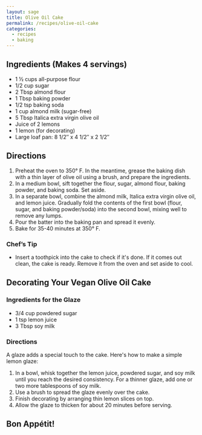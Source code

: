 ```yaml
---
layout: sage
title: Olive Oil Cake
permalink: /recipes/olive-oil-cake
categories:
  - recipes
  - baking
---
```


## Ingredients (Makes 4 servings)

- 1 ½ cups all-purpose flour
- 1/2 cup sugar
- 2 Tbsp almond flour
- 1 Tbsp baking powder
- 1/2 tsp baking soda
- 1 cup almond milk (sugar-free)
- 5 Tbsp Italica extra virgin olive oil
- Juice of 2 lemons
- 1 lemon (for decorating)
- Large loaf pan: 8 1/2″ x 4 1/2″ x 2 1/2″

## Directions

1. Preheat the oven to 350° F. In the meantime, grease the baking dish with a thin layer of olive oil using a brush, and prepare the ingredients.
2. In a medium bowl, sift together the flour, sugar, almond flour, baking powder, and baking soda. Set aside.
3. In a separate bowl, combine the almond milk, Italica extra virgin olive oil, and lemon juice. Gradually fold the contents of the first bowl (flour, sugar, and baking powder/soda) into the second bowl, mixing well to remove any lumps.
4. Pour the batter into the baking pan and spread it evenly.
5. Bake for 35-40 minutes at 350° F.

### Chef’s Tip

- Insert a toothpick into the cake to check if it's done. If it comes out clean, the cake is ready. Remove it from the oven and set aside to cool.

## Decorating Your Vegan Olive Oil Cake

### Ingredients for the Glaze

- 3/4 cup powdered sugar
- 1 tsp lemon juice
- 3 Tbsp soy milk

### Directions

A glaze adds a special touch to the cake. Here's how to make a simple lemon glaze:

1. In a bowl, whisk together the lemon juice, powdered sugar, and soy milk until you reach the desired consistency. For a thinner glaze, add one or two more tablespoons of soy milk.
2. Use a brush to spread the glaze evenly over the cake.
3. Finish decorating by arranging thin lemon slices on top.
4. Allow the glaze to thicken for about 20 minutes before serving.

## Bon Appétit!
